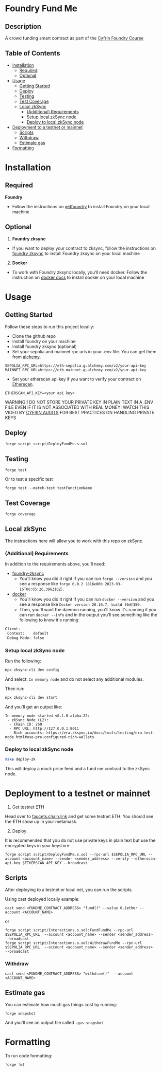 # Foundry Fund Me

## Description

A crowd funding smart contract as part of the [Cyfrin Foundry Course](https://github.com/Cyfrin/foundry-full-course-cu)

## Table of Contents

- [Installation](#installation)
  - [Required](#required)
  - [Optional](#optional)
- [Usage](#usage)
  - [Getting Started](#getting-started)
  - [Deploy](#deploy)
  - [Testing](#testing)
  - [Test Coverage](#test-coverage)
  - [Local zkSync](#local-zksync)
    - [(Additional) Requirements](#additional-requirements)
    - [Setup local zkSync node](#setup-local-zksync-node)
    - [Deploy to local zkSync node](#deploy-to-local-zksync-node)
- [Deployment to a testnet or mainnet](#deployment-to-a-testnet-or-mainnet)
  - [Scripts](#scripts)
  - [Withdraw](#withdraw)
  - [Estimate gas](#estimate-gas)
- [Formatting](#formatting)

# Installation

## Required

**Foundry**

- Follow the instructions on [getfoundry](https://book.getfoundry.sh/getting-started/installation) to install Foundry on your local machine

## Optional

1. **Foundry zksync**

- If you want to deploy your contract to zksync, follow the instructions on [foundry zksync](https://foundry-book.zksync.io/getting-started/installation) to install Foundry zksync on your local machine

2. **Docker**

- To work with Foundry zksync locally, you'll need docker. Follow the instruction on [docker docs](https://docs.docker.com/engine/install/) to install docker on your local machine

# Usage

## Getting Started

Follow these steps to run this project locally:

- Clone the github repo
- Install foundry on your machine
- Install foundry zksync (optional)
- Set your sepolia and mainnet rpc urls in your .env file. You can get them from [alchemy](https://www.alchemy.com/).

```# .env
SEPOLIA_RPC_URL=https://eth-sepolia.g.alchemy.com/v2/your-api-key
MAINNET_RPC_URL=https://eth-mainnet.g.alchemy.com/v2/your-api-key
```

- Set your etherscan api key if you want to verify your contract on [Etherscan](https://etherscan.io/).

```# .env
ETHERSCAN_API_KEY=<your api key>
```

WARNING!! DO NOT STORE YOUR PRIVATE KEY IN PLAIN TEXT IN A .ENV FILE EVEN IF IT IS NOT ASSOCIATED WITH REAL MONEY! WATCH THIS VIDEO BY [CYFRIN AUDITS](https://youtu.be/VQe7cIpaE54?si=GDZAdaltdRO8-Ond) FOR BEST PRACTICES ON HANDLING PRIVATE KEYS

## Deploy

`forge script script/DeployFundMe.s.sol`

## Testing

`forge test`

Or to test a specific test

`forge test --match-test testFunctionName`

## Test Coverage

`forge coverage`

## Local zkSync

The instructions here will allow you to work with this repo on zkSync.

### (Additional) Requirements

In addition to the requirements above, you'll need:

- [foundry-zksync](https://github.com/matter-labs/foundry-zksync)
  - You'll know you did it right if you can run `forge --version` and you see a response like `forge 0.0.2 (816e00b 2023-03-16T00:05:26.396218Z)`.
- [docker](https://docs.docker.com/engine/install/)
  - You'll know you did it right if you can run `docker --version` and you see a response like `Docker version 20.10.7, build f0df350`.
  - Then, you'll want the daemon running, you'll know it's running if you can run `docker --info` and in the output you'll see something like the following to know it's running:

```bash
Client:
 Context:    default
 Debug Mode: false
```

### Setup local zkSync node

Run the following:

```bash
npx zksync-cli dev config
```

And select: `In memory node` and do not select any additional modules.

Then run:

```bash
npx zksync-cli dev start
```

And you'll get an output like:

```
In memory node started v0.1.0-alpha.22:
 - zkSync Node (L2):
  - Chain ID: 260
  - RPC URL: http://127.0.0.1:8011
  - Rich accounts: https://era.zksync.io/docs/tools/testing/era-test-node.html#use-pre-configured-rich-wallets
```

### Deploy to local zkSync node

```bash
make deploy-zk
```

This will deploy a mock price feed and a fund me contract to the zkSync node.

# Deployment to a testnet or mainnet

1. Get testnet ETH

Head over to [faucets.chain.link](https://faucets.chain.link/) and get some testnet ETH. You should see the ETH show up in your metamask.

2. Deploy

It is recommended that you do not use private keys in plain text but use the encrypted keys in your keystore

```
forge script script/DeployFundMe.s.sol --rpc-url $SEPOLIA_RPC_URL --account <account_name> --sender <sender_address> --verify --etherscan-api-key $ETHERSCAN_API_KEY --broadcast
```

## Scripts

After deploying to a testnet or local net, you can run the scripts.

Using cast deployed locally example:

```
cast send <FUNDME_CONTRACT_ADDRESS> "fund()" --value 0.1ether --account <ACCOUNT_NAME>
```

or

```
forge script script/Interactions.s.sol:FundFundMe --rpc-url $SEPOLIA_RPC_URL  --account <account_name> --sender <sender_address>  --broadcast
forge script script/Interactions.s.sol:WithdrawFundMe --rpc-url $SEPOLIA_RPC_URL  --account <account_name> --sender <sender_address>  --broadcast
```

### Withdraw

```
cast send <FUNDME_CONTRACT_ADDRESS> "withdraw()"  --account <ACCOUNT_NAME>
```

## Estimate gas

You can estimate how much gas things cost by running:

```
forge snapshot
```

And you'll see an output file called `.gas-snapshot`

# Formatting

To run code formatting:

```
forge fmt
```
